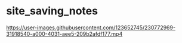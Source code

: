 # site_saving_notes

https://user-images.githubusercontent.com/123652745/230772969-31918540-a000-4031-aee5-209b2afdf177.mp4

